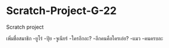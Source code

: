 # Scratch-Project-G-22
Scratch project

เพิ่มชื่อสมาชิก
-ยูโร่
-ปุ้ย
-จูเนียร์
-ใครอีกอะ?
-อีกคนคือใครเอ่ย?
-แมว
-คนครบละ